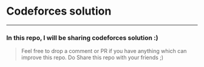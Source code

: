 # Codeforces solution

---

### In this repo, I will be sharing codeforces solution :)

> Feel free to drop a comment or PR if you have anything which can improve this repo.
> Do Share this repo with your friends ;)
